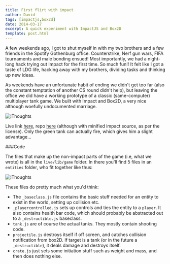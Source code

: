 ```yaml
---
title: First flirt with impact
author: David
tags: [impactjs,box2d]
date: 2014-03-17
excerpt: A quick experiment with ImpactJS and Box2D
template: post.html
---
```


A few weekends ago, I got to shut myself in with my two brothers and a few friends in the Spotify Gothenburg office. Counterstrike, Nerf gun wars, FIFA tournaments and male bonding ensued! Most importantly, we had a night-long hack trying out Impact for the first time. So much fun!! It felt like I got a taste of LDG life, hacking away with my brothers, dividing tasks and thinking up new ideas.

As weekends have an unfortunate habit of ending we didn't get too far (also the constant temptation of another CS round didn't help), but leaving the office we did have a working prototype of a classic (same-computer) multiplayer tank game. We built with Impact and Box2D, a very nice although woefully undocumented marriage.

![iThoughts](../../img/kratank.png)

Live link [here](http://krawaller.github.io/kratankpubl/live), repo [here](https://github.com/krawaller/kratankpubl) (although with minified impact source, as per the license). Only the green tank can actually fire, which gives him a slight advantage...

###Code

The files that make up the non-impact parts of the game (i.e, what we wrote) is all in the `live/lib/game` folder. In there you'll find 5 files in an `entities` folder, who fit together like thus:

![iThoughts](../../img/kratankentities.jpg)

These files do pretty much what you'd think:

*    The `_baseclass.js` file contains the basic stuff needed for an entity to exist in the world, setting up collision etc.
*    `_playercontrolled.js` sets up controls and ties the entity to a `player`. It also contains health bar code, which should probably be abstracted out to a `_destructible.js` baseclass.
*    `tank.js` are of course the actual tanks. They mostly contain shooting code.
*    `projectile.js` destroys itself if off screen, and catches collision notification from box2D. If target is a tank (or in the future a `_destructible`), it deals damage and destroys itself.
*    `crate.js` just sets some initiation stuff such as weight and mass, and then does nothing else.
